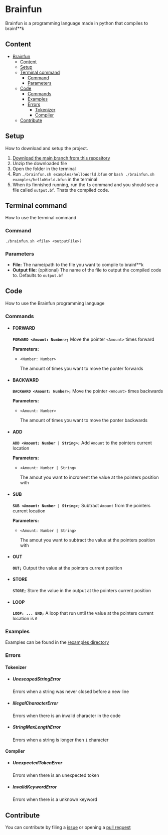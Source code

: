 # Brainfun

Brainfun is a programming language made in python that compiles to brainf**k

## Content

- [Brainfun](#brainfun)
	- [Content](#content)
	- [Setup](#setup)
	- [Terminal command](#terminal-command)
		- [Command](#command)
		- [Parameters](#parameters)
	- [Code](#code)
		- [Commands](#commands)
		- [Examples](#examples)
		- [Errors](#errors)
			- [Tokenizer](#tokenizer)
			- [Compiler](#compiler)
	- [Contribute](#contribute)

## Setup

How to download and setup the project.

1. [Download the main branch from this repository](https://github.com/brainfun/brainfun/archive/refs/heads/main.zip "Download the repo")
2. Unzip the downloaded file
3. Open the folder in the terminal
4. Run `./brainfun.sh examples/helloWorld.bfun` or `bash ./brainfun.sh examples/helloWorld.bfun` in the terminal
5. When its finnished running, run the `ls` command and you should see a file called `output.bf`. Thats the compiled code.

## Terminal command

How to use the terminal command

### Command

`./brainfun.sh <file> <outputFile>?`

### Parameters

* **File:**
The name/path to the file you want to compile to brainf**k
* **Output file:** (opitional)
  The name of the file to output the compiled code to. Defaults to `output.bf`

## Code

How to use the Brainfun programming language

### Commands

* #### FORWARD

  **`FORWARD <Amount: Number>;`**
  Move the pointer `<Amount>` times forward

  **Parameters:**

  * `<Number: Number>`

      The amount of times you want to move the ponter forwards

* #### BACKWARD

  **`BACKWARD <Amount: Number>;`**
  Move the pointer `<Amount>` times backwards

  **Parameters:**

  * `<Amount: Number>`

      The amount of times you want to move the ponter backwards

* #### ADD

  **`ADD <Amount: Number | String>;`**
  Add `Amount` to the pointers current location

  **Parameters:**

  * `<Amount: Number | String>`

      The amout you want to incroment the value at the pointers position with

* #### SUB

  **`SUB <Amount: Number | String>;`**
  Subtract `Amount` from the pointers current location

  **Parameters:**

  * `<Amount: Number | String>`

      The amout you want to subtract the value at the pointers position with

* #### OUT

  **`OUT;`**
  Output the value at the pointers current position

* #### STORE

  **`STORE;`**
  Store the value in the output at the pointers current position

* #### LOOP

  **`LOOP: ... END;`**
  A loop that run until the value at the pointers current location is `0`

### Examples

Examples can be found in the [/examples directory](/examples)

### Errors

#### Tokenizer

* ##### UnescapedStringError
  
  Errors when a string was never closed before a new line

* ##### IllegalCharacterError

  Errors when there is an invalid character in the code

* ##### StringMaxLengthError
  
  Errors when a string is longer then `1` character

#### Compiler

* ##### UnexpectedTokenError

  Errors when there is an unexpected token

* ##### InvalidKeywordError
  
  Errors when there is a unknown keyword

## Contribute

You can contribute by filing a [issue](https://github.com/brainfun/brainfun/issues) or opening a [pull request](https://github.com/brainfun/brainfun/pulls)
